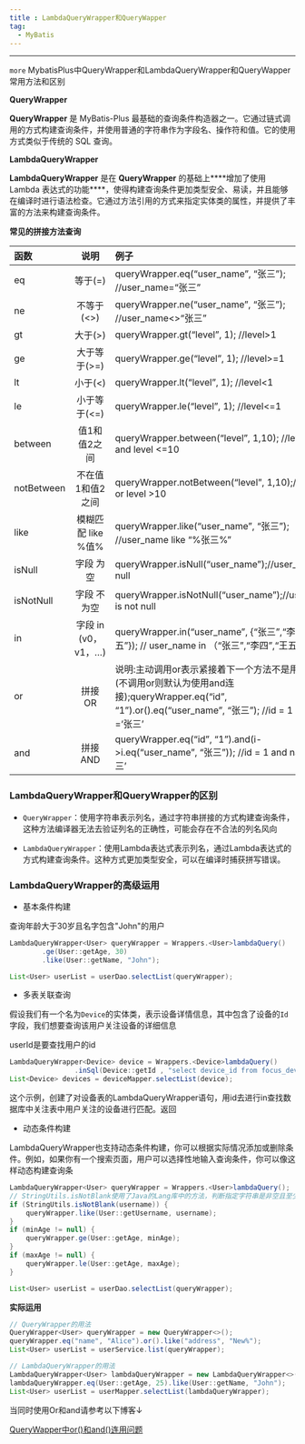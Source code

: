 ```yaml
---
title : LambdaQueryWrapper和QueryWapper
tag:
  - MyBatis
---
```


---
`more` MybatisPlus中QueryWrapper和LambdaQueryWrapper和QueryWapper常用方法和区别

<!-- more -->



**QueryWrapper**

**QueryWrapper** 是 MyBatis-Plus 最基础的查询条件构造器之一。它通过链式调用的方式构建查询条件，并使用普通的字符串作为字段名、操作符和值。它的使用方式类似于传统的 SQL 查询。



**LambdaQueryWrapper**

**LambdaQueryWrapper** 是在 **QueryWrapper** 的基础上***\*增加了使用 Lambda 表达式的功能\****，使得构建查询条件更加类型安全、易读，并且能够在编译时进行语法检查。它通过方法引用的方式来指定实体类的属性，并提供了丰富的方法来构建查询条件。



**常见的拼接方法查询**

| 函数       |        说明         | 例子                                                         |
| :--------- | :-----------------: | :----------------------------------------------------------- |
| eq         |       等于(=)       | queryWrapper.eq(“user_name”, “张三”); //user_name=“张三”     |
| ne         |     不等于(<>)      | queryWrapper.ne(“user_name”, “张三”); //user_name<>“张三”    |
| gt         |       大于(>)       | queryWrapper.gt(“level”, 1); //level>1                       |
| ge         |    大于等于(>=)     | queryWrapper.ge(“level”, 1); //level>=1                      |
| lt         |       小于(<)       | queryWrapper.lt(“level”, 1); //level<1                       |
| le         |    小于等于(<=)     | queryWrapper.le(“level”, 1); //level<=1                      |
| between    |    值1和值2之间     | queryWrapper.between(“level”, 1,10); //level>=1 and level <=10 |
| notBetween |  不在值1和值2之间   | queryWrapper.notBetween(“level”, 1,10);//level<1 or level >10 |
| like       | 模糊匹配 like %值%  | queryWrapper.like(“user_name”, “张三”); //user_name like “%张三%” |
| isNull     |      字段 为空      | queryWrapper.isNull(“user_name”);//user_name is null         |
| isNotNull  |     字段 不为空     | queryWrapper.isNotNull(“user_name”);//user_name is not null  |
| in         | 字段 in (v0，v1，…) | queryWrapper.in(“user_name”, {“张三”,“李四”,“王五”}); // user_name in （“张三”,“李四”,“王五”） |
| or         |       拼接 OR       | 说明:主动调用or表示紧接着下一个方法不是用and连接!(不调用or则默认为使用and连接);queryWrapper.eq(“id”, “1”).or().eq(“user_name”, “张三”); //id = 1 or name =‘张三’ |
| and        |      拼接 AND       | queryWrapper.eq(“id”, “1”).and(i->i.eq(“user_name”, “张三”)); //id = 1 and name =‘张三’ |



### LambdaQueryWrapper和QueryWrapper的区别

- `QueryWrapper`：使用字符串表示列名，通过字符串拼接的方式构建查询条件，这种方法编译器无法去验证列名的正确性，可能会存在不合法的列名风向

- `LambdaQueryWrapper`：使用Lambda表达式表示列名，通过Lambda表达式的方式构建查询条件。这种方式更加类型安全，可以在编译时捕获拼写错误。



### LambdaQueryWrapper的高级运用

- 基本条件构建

查询年龄大于30岁且名字包含"John"的用户

```java
LambdaQueryWrapper<User> queryWrapper = Wrappers.<User>lambdaQuery()
        .ge(User::getAge, 30)
        .like(User::getName, "John");

List<User> userList = userDao.selectList(queryWrapper);

```



- 多表关联查询

假设我们有一个名为`Device`的实体类，表示设备详情信息，其中包含了设备的`Id`字段，我们想要查询该用户关注设备的详细信息

userId是要查找用户的id

```java
LambdaQueryWrapper<Device> device = Wrappers.<Device>lambdaQuery()
                .inSql(Device::getId , "select device_id from focus_device where sys_user_id = " + userId);
List<Device> devices = deviceMapper.selectList(device);
```

这个示例，创建了对设备表的LambdaQueryWrapper语句，用id去进行in查找数据库中关注表中用户关注的设备进行匹配。返回

- 动态条件构建

LambdaQueryWrapper也支持动态条件构建，你可以根据实际情况添加或删除条件。例如，如果你有一个搜索页面，用户可以选择性地输入查询条件，你可以像这样动态构建查询条

```java
LambdaQueryWrapper<User> queryWrapper = Wrappers.<User>lambdaQuery();
// StringUtils.isNotBlank使用了Java的Lang库中的方法，判断指定字符串是非空且至少包含一个非空白字符时，返回true
if (StringUtils.isNotBlank(username)) {
    queryWrapper.like(User::getUsername, username);
}
if (minAge != null) {
    queryWrapper.ge(User::getAge, minAge);
}
if (maxAge != null) {
    queryWrapper.le(User::getAge, maxAge);
}

List<User> userList = userDao.selectList(queryWrapper);

```



**实际运用**

```java
// QueryWrapper的用法
QueryWrapper<User> queryWrapper = new QueryWrapper<>();
queryWrapper.eq("name", "Alice").or().like("address", "New%");
List<User> userList = userService.list(queryWrapper);

// LambdaQueryWrapper的用法
LambdaQueryWrapper<User> lambdaQueryWrapper = new LambdaQueryWrapper<>();
lambdaQueryWrapper.eq(User::getAge, 25).like(User::getName, "John");
List<User> userList = userMapper.selectList(lambdaQueryWrapper);
```

当同时使用Or和and请参考以下博客↓

[QueryWapper中or()和and()连用问题](./QueryWrapperAndOr.md)
